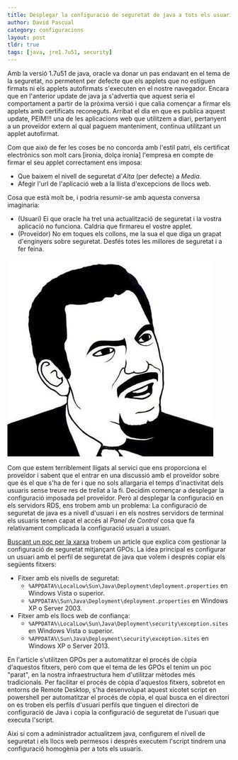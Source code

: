 ```yaml
---
title: Desplegar la configuració de seguretat de java a tots els usuaris d'una màquina
author: David Pascual
category: configuracions
layout: post
tldr: true
tags: [java, jre1.7u51, security]
---
```


Amb la versió 1.7u51 de java, oracle va donar un pas endavant en el tema de la seguretat, no permetent per defecte que els applets que no estiguen firmats ni els applets autofirmats s'executen en el nostre navegador. Encara que en l'anterior update de java ja s'advertia que aquest seria el comportament a partir de la pròxima versió i que calia començar a firmar els applets amb certificats reconeguts. Arribat el dia en que es publica aquest update, PEIM!!! una de les aplicacions web que utilitzem a diari, pertanyent a un proveïdor extern al qual paguem manteniment, continua utilitzant un applet autofirmat.

Com que això de fer les coses be no concorda amb l'estil patri, els certificat electrònics son molt cars [ironia, dolça ironia] l'empresa en compte de firmar el seu applet correctament ens imposa:

* Que baixem el nivell de seguretat d'*Alta* (per defecte) a *Media*.
* Afegir l'url de l'aplicació web a la llista d'excepcions de llocs web.

<!--more-->

Cosa que està molt be, i podria resumir-se amb aquesta conversa imaginaria:

- (Usuari) Ei que oracle ha tret una actualització de seguretat i la vostra aplicació no funciona. Caldria que firmareu el vostre applet.
- (Proveïdor) No em toques els collons, me la sua el que diga un grapat d'enginyers sobre seguretat. Desfés totes les millores de seguretat i a fer feina.

<div class="img-centered">
    <img src="/img/memes/are-you-serious.jpg" alt="Are you serious" title="Are you serious">
</div>

Com que estem terriblement lligats al servici que ens proporciona el proveïdor i sabent que el entrar en una discussió amb el proveïdor sobre que és el que s'ha de fer i que no sols allargaria el temps d'inactivitat dels usuaris sense treure res de trellat a la fi. Decidim començar a desplegar la configuració imposada pel proveïdor. Però al desplegar la configuració en els servidors RDS, ens trobem amb un problema: La configuració de seguretat de java es a nivell d'usuari i en els nostres servidors de terminal els usuaris tenen capat el accés al *Panel de Control* cosa que fa relativament complicada la configuració usuari a usuari.

[Buscant un poc per la xarxa](http://www.darkoperator.com/blog/2013/1/12/pushing-security-configuration-for-java-7-update-10-via-gpo.html) trobem un article que explica com gestionar la configuració de seguretat mitjançant GPOs. La idea principal es configurar un usuari amb el perfil de seguretat de java que volem i després copiar els següents fitxers:

* Fitxer amb els nivells de seguretat:
    - `%APPDATA%\LocalLow\Sun\Java\Deployment\deployment.properties` en Windows Vista o superior.
    - `%APPDATA%\Sun\Java\Deployment\deployment.properties` en Windows XP o Server 2003.
* Fitxer amb els llocs web de confiança:
    - `%APPDATA%\LocalLow\Sun\Java\Deployment\security\exception.sites` en Windows Vista o superior.
    - `%APPDATA%\Sun\Java\Deployment\security\exception.sites` en Windows XP o Server 2013.

En l'article s'utilitzen GPOs per a automatitzar el procés de còpia d'aquestos fitxers, però com que el tema de les GPOs el tenim un poc "parat", en la nostra infraestructura hem d'utilitzar mètodes més tradicionals. Per facilitar el procés de còpia d'aquestos fitxers, sobretot en entorns de Remote Desktop, s'ha desenvolupat aquest xicotet script en powershell per automatitzar el procés de còpia, el qual busca en el directori on es troben els perfils d'usuari perfils que tinguen el directori de configuració de Java i copia la configuració de seguretat de l'usuari que executa l'script.

<script src="https://gist.github.com/xoner/10970093.js"></script>

Aixi si com a administrador actualitzem java, configurem el nivell de seguretat i els llocs web permesos i després executem l'script tindrem una configuració homogènia per a tots els usuaris.